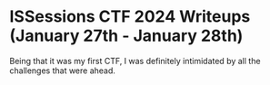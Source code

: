 # ISSessions CTF 2024 Writeups (January 27th - January 28th)

Being that it was my first CTF, I was definitely intimidated by all the challenges that were ahead. 
